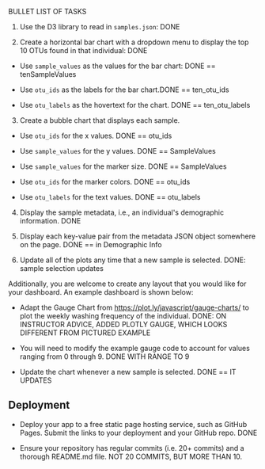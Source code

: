 BULLET LIST OF TASKS

1. Use the D3 library to read in `samples.json`: DONE

2. Create a horizontal bar chart with a dropdown menu to display the top 10 OTUs found in that individual: DONE

* Use `sample_values` as the values for the bar chart: DONE == tenSampleValues

* Use `otu_ids` as the labels for the bar chart.DONE == ten_otu_ids

* Use `otu_labels` as the hovertext for the chart. DONE == ten_otu_labels

3. Create a bubble chart that displays each sample.

* Use `otu_ids` for the x values. DONE == otu_ids

* Use `sample_values` for the y values. DONE == SampleValues

* Use `sample_values` for the marker size. DONE == SampleValues

* Use `otu_ids` for the marker colors. DONE == otu_ids

* Use `otu_labels` for the text values. DONE == otu_labels

4. Display the sample metadata, i.e., an individual's demographic information. DONE

5. Display each key-value pair from the metadata JSON object somewhere on the page. DONE == in Demographic Info

6. Update all of the plots any time that a new sample is selected. DONE: sample selection updates

Additionally, you are welcome to create any layout that you would like for your dashboard. An example dashboard is shown below:

* Adapt the Gauge Chart from <https://plot.ly/javascript/gauge-charts/> to plot the weekly washing frequency of the individual. DONE: ON INSTRUCTOR ADVICE, ADDED PLOTLY GAUGE, WHICH LOOKS DIFFERENT FROM PICTURED EXAMPLE

* You will need to modify the example gauge code to account for values ranging from 0 through 9. DONE WITH RANGE TO 9

* Update the chart whenever a new sample is selected. DONE == IT UPDATES

## Deployment

* Deploy your app to a free static page hosting service, such as GitHub Pages. Submit the links to your deployment and your GitHub repo. DONE

* Ensure your repository has regular commits (i.e. 20+ commits) and a thorough README.md file. NOT 20 COMMITS, BUT MORE THAN 10.
